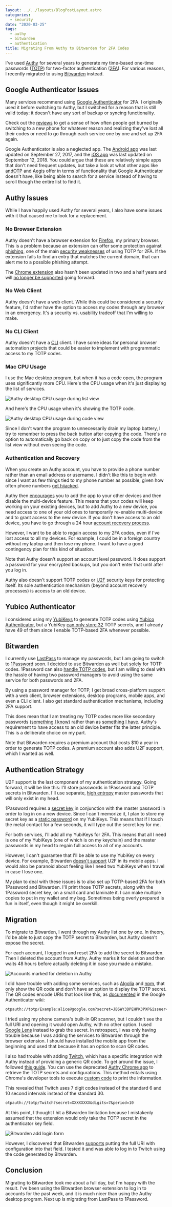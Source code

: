 ```yaml
---
layout: ../../layouts/BlogPostLayout.astro
categories:
  - security
date: "2020-03-25"
tags:
  - authy
  - bitwarden
  - authentication
title: Migrating From Authy to Bitwarden for 2FA Codes
---
```


I've used [Authy](https://authy.com/) for several years to generate my
time-based one-time passwords
([TOTP](https://en.wikipedia.org/wiki/Time-based_One-time_Password_algorithm))
for two-factor authentication
([2FA](https://en.wikipedia.org/wiki/Multi-factor_authentication)). For various
reasons, I recently migrated to using [Bitwarden](https://bitwarden.com/)
instead.

## Google Authenticator Issues

Many services recommend using [Google
Authenticator](https://en.wikipedia.org/wiki/Google_Authenticator) for 2FA. I
originally used it before switching to Authy, but I switched for a reason that
is still valid today: it doesn't have any sort of backup or syncing
functionality.

Check out the
[reviews](https://play.google.com/store/apps/details?id=com.google.android.apps.authenticator2&showAllReviews=true)
to get a sense of how often people get burned by switching to a new phone for
whatever reason and realizing they've lost all their codes or need to go through
each service one by one and set up 2FA again.

Google Authenticator is also a neglected app. The [Android
app](https://play.google.com/store/apps/details?id=com.google.android.apps.authenticator2)
was last updated on September 27, 2017, and the [iOS
app](https://apps.apple.com/us/app/google-authenticator/id388497605) was last
updated on September 12, 2018. You could argue that these are relatively simple
apps that don't need frequent updates, but take a look at what other apps like
[andOTP](https://play.google.com/store/apps/details?id=org.shadowice.flocke.andotp)
and [Aegis](https://getaegis.app/) offer in terms of functionality that Google
Authenticator doesn't have, like being able to search for a service instead of
having to scroll though the entire list to find it.

## Authy Issues

While I have happily used Authy for several years, I also have some issues with
it that caused me to look for a replacement.

### No Browser Extension

Authy doesn't have a browser extension for
[Firefox](https://www.mozilla.org/firefox/), my primary browser. This is a
problem because an extension can offer some protection against
[phishing](https://en.wikipedia.org/wiki/Phishing), one of the main [security
weaknesses](https://www.scottbrady91.com/Authentication/Software-Tokens-Wont-Save-You)
of using TOTP for 2FA. If the extension fails to find an entry that matches the
current domain, that can alert me to a possible phishing attempt.

The [Chrome
extension](https://chrome.google.com/webstore/detail/authy-chrome-extension/fhgenkpocbhhddlgkjnfghpjanffonno)
also hasn't been updated in two and a half years and will [no longer be
supported](https://authy.com/blog/authy-chrome-app-extension-end-life/) going
forward.

### No Web Client

Authy doesn't have a web client. While this could be considered a security
feature, I'd rather have the option to access my codes through any browser in an
emergency. It's a security vs. usability tradeoff that I'm willing to make.

### No CLI Client

Authy doesn't have a [CLI](https://en.wikipedia.org/wiki/Command-line_interface)
client. I have some ideas for personal browser automation projects that could be
easier to implement with programmatic access to my TOTP codes.

### Mac CPU Usage

I use the Mac desktop program, but when it has a code open, the program uses
significantly more CPU. Here's the CPU usage when it's just displaying the list
of services.

![Authy desktop CPU usage during list view](https://i.imgur.com/0a7vZMW.png)

And here's the CPU usage when it's showing the TOTP code.

![Authy desktop CPU usage during code view](https://i.imgur.com/5kVBCbB.png)

Since I don't want the program to unnecessarily drain my laptop battery, I try
to remember to press the back button after copying the code.  There's no option
to automatically go back on copy or to just copy the code from the list view
without even seeing the code.

### Authentication and Recovery

When you create an Authy account, you have to provide a phone number rather than
an email address or username. I didn't like this to begin with since I want as
few things tied to my phone number as possible, given how often phone numbers
[get hijacked](https://www.wired.com/story/sim-swap-attack-defend-phone/).

Authy then
[encourages](https://support.authy.com/hc/en-us/articles/360016317013-Enable-or-Disable-Authy-Multi-Device)
you to add the app to your other devices and then disable the multi-device
feature. This means that your codes will keep working on your existing devices,
but to add Authy to a new device, you need access to one of your old ones to
temporarily re-enable multi-device and to grant access to the new device. If you
don't have access to an old device, you have to go through a 24 hour [account
recovery
process](https://support.authy.com/hc/en-us/articles/115012672088-Restoring-Authy-Access-on-a-New-Lost-or-Inaccessible-Phone#new_app).

However, I want to be able to regain access to my 2FA codes, even if I've lost
access to all my devices. For example, I could be in a foreign country without
my laptop and then lose my phone. I want to have a good contingency plan for
this kind of situation.

Note that Authy doesn't support an account level password. It does support a
password for your encrypted backups, but you don't enter that until after you
log in.

Authy also doesn't support TOTP codes or
[U2F](https://en.wikipedia.org/wiki/Universal_2nd_Factor) security keys for
protecting itself. Its sole authentication mechanism (beyond account recovery
processes) is access to an old device.

## Yubico Authenticator

I considered using my [YubiKeys](https://www.yubico.com/) to generate TOTP codes
using [Yubico
Authenticator](https://www.yubico.com/products/services-software/download/yubico-authenticator/),
but a YubiKey [can only store
32](https://www.reddit.com/r/yubikey/comments/ataxt3/only_32_oathtotp_entries/)
TOTP secrets, and I already have 49 of them since I enable TOTP-based 2FA
whenever possible.

## Bitwarden

I currently use [LastPass](https://www.lastpass.com/) to manage my passwords,
but I am going to switch to [1Password](https://1password.com/) soon. I decided
to use Bitwarden as well but solely for TOTP codes. 1Password can also [handle
TOTP codes](https://support.1password.com/one-time-passwords/), but I am willing
to deal with the hassle of having two password managers to avoid using the same
service for both passwords and 2FA.

By using a password manager for TOTP, I get broad cross-platform support with a
web client, browser extensions, desktop programs, mobile apps, and even a CLI
client. I also get standard authentication mechanisms, including 2FA support.

This does mean that I am treating my TOTP codes more like secondary passwords
([something I
know](https://en.wikipedia.org/wiki/Multi-factor_authentication#Knowledge_factors))
rather than as [something I
have](https://en.wikipedia.org/wiki/Multi-factor_authentication#Possession_factors).
Authy's requirement to have access to an old device better fits the latter
principle. This is a deliberate choice on my part.

Note that Bitwarden requires a premium account that costs $10 a year in order to
generate TOTP codes. A premium account also adds U2F support, which I wanted as
well.

## Authentication Strategy

U2F support is the last component of my authentication strategy. Going forward,
it will be like this: I'll store passwords in 1Password and TOTP secrets in
Bitwarden. I'll use separate, [high entropy](https://xkcd.com/936/) master
passwords that will only exist in my head.

1Password requires a [secret key](https://support.1password.com/secret-key/) in
conjunction with the master password in order to log in on a new device. Since I
can't memorize it, I plan to store my secret key as a [static
password](https://support.yubico.com/support/solutions/articles/15000006480-understanding-core-static-password-features)
on my YubiKeys. This means that if I touch the metal contact for a few seconds,
it will type out the secret key for me.

For both services, I'll add all my YubiKeys for 2FA. This means that all I need
is one of my YubiKeys (one of which is on my keychain) and the master passwords
in my head to regain full access to all of my accounts.

However, I can't guarantee that I'll be able to use my YubiKey on every device.
For example, Bitwarden [doesn't
support](https://help.bitwarden.com/article/setup-two-step-login-u2f/) U2F in
its mobile apps. I would also be paranoid about feeling like I need two YubiKeys
when I travel in case I lose one.

My plan to deal with these issues is to also set up TOTP-based 2FA for both
1Password and Bitwarden. I'll print those TOTP secrets, along with the 1Password
secret key, on a small card and laminate it. I can make multiple copies to put
in my wallet and my bag. Sometimes being overly prepared is fun in itself, even
though it might be overkill.

## Migration

To migrate to Bitwarden, I went through my Authy list one by one. In theory, I'd
be able to just copy the TOTP secret to Bitwarden, but Authy doesn't expose the
secret.

For each account, I logged in and reset 2FA to add the secret to Bitwarden. Then
I deleted the account from Authy. Authy marks it for deletion and then waits 48
hours before actually deleting it in case you made a mistake.

![Accounts marked for deletion in Authy](https://i.imgur.com/58A2QCW.png)

I did have trouble with adding some services, such as
[Algolia](https://www.algolia.com/) and [npm](https://www.npmjs.com/), that only
show the QR code and don't have an option to display the TOTP secret. The QR
codes encode URIs that look like this, as
[documented](https://github.com/google/google-authenticator/wiki/Key-Uri-Format)
in the Google Authenticator wiki:

```txt
otpauth://totp/Example:alice@google.com?secret=JBSWY3DPEHPK3PXP&issuer=Example
```

I tried using my phone camera's built-in QR scanner, but I couldn't see the full
URI and opening it would open Authy, with no other option. I used [Google
Lens](https://lens.google.com/) instead to grab the secret. In retrospect, I was
only having trouble because I was adding the services to Bitwarden through the
browser extension. I should have installed the mobile app from the beginning and
used that because it has an option to scan QR codes.

I also had trouble with adding [Twitch](https://www.twitch.tv/), which has a
specific integration with Authy instead of providing a generic QR code. To get
around the issue, I followed [this
guide](https://medium.com/@dubistkomisch/set-up-2fa-two-factor-authentication-for-twitch-with-google-authenticator-or-other-totp-client-f19af32df68a).
You can use the deprecated [Authy Chrome
app](https://chrome.google.com/webstore/detail/authy/gaedmjdfmmahhbjefcbgaolhhanlaolb/related)
to retrieve the TOTP secrets and configurations. This method entails using
Chrome's developer tools to execute [custom
code](https://gist.github.com/gboudreau/94bb0c11a6209c82418d01a59d958c93) to
print the information.

This revealed that Twitch uses 7 digit codes instead of the standard 6 and 10
second intervals instead of the standard 30.

```txt
otpauth://totp/Twitch?secret=XXXXXXXX&digits=7&period=10
```

At this point, I thought I hit a Bitwarden limitation because I mistakenly
assumed that the extension would only take the TOTP secret in the authenticator
key field.

![Bitwarden add login form](https://i.imgur.com/WU3MYY5.png)

However, I discovered that Bitwarden
[supports](https://community.bitwarden.com/t/support-totp-auth-parameters/37)
putting the full URI with configuration into that field. I tested it and was
able to log in to Twitch using the code generated by Bitwarden.

## Conclusion

Migrating to Bitwarden took me about a full day, but I'm happy with the result.
I've been using the Bitwarden browser extension to log in to accounts for the
past week, and it is much nicer than using the Authy desktop program. Next up is
migrating from LastPass to 1Password.
